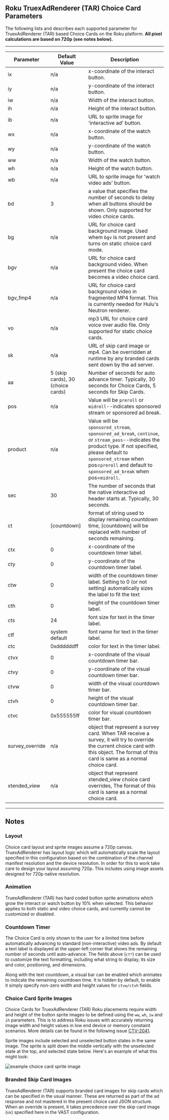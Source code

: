 ## Roku TruexAdRenderer (TAR) Choice Card Parameters

The following lists and describes each supported parameter for TruexAdRenderer (TAR) based Choice Cards on the Roku platform.  **All pixel calculations are based on 720p (see notes below).**

---

| Parameter | Default Value | Description |
| ------------- | ------------- | ------------- |
| ix | n/a | x-coordinate of the interact button. |
| iy | n/a | y-coordinate of the interact button. |
| iw | n/a | Width of the interact button. |
| ih | n/a | Height of the interact button. |
| ib | n/a | URL to sprite image for 'interactive ad' button. |
| wx | n/a | x-coordinate of the watch button. |
| wy | n/a | y-coordinate of the watch button. |
| ww | n/a | Width of the watch button. |
| wh | n/a | Height of the watch button. |
| wb | n/a | URL to sprite image for 'watch video ads' button. |
| bd | 3 | a value that specifies the number of seconds to delay when all buttons should be shown.  Only supported for video choice cards. |
| bg | n/a | URL for choice card background image. Used whem `bgv` is not present and turns on static choice card mode. |
| bgv | n/a | URL for choice card background video. When present the choice card becomes a video choice card. |
| bgv_fmp4 | n/a | URL for choice card background video in fragmented MP4 format.  This is currently needed for Hulu's Neutron renderer. |
| vo | n/a | mp3 URL for choice card voice over audio file. Only supported for static choice cards. |
| sk | n/a | URL of skip card image or mp4. Can be overridden at runtime by any branded cards sent down by the ad server. |
| aa | 5 (skip cards), 30 (choice cards) | Number of seconds for auto advance timer. Typically, 30 seconds for Choice Cards, 5 seconds for Skip Cards. |
| pos | n/a | Value will be `preroll` or `midroll`--indicates sponsored stream or sponsored ad break. |
| product | n/a | Value will be `sponsored_stream`, `sponsored_ad_break`, `continue`, or `stream_pass`--indicates the product type.  If not specified, please default to `sponsored_stream` when pos=`preroll` and default to `sponsored_ad_break` when pos=`midroll`. |
| sec | 30 | The number of seconds that the native interactive ad header starts at. Typically, 30 seconds. |
| ct | [countdown] | format of string used to display remaining countdown time, [countdown] will be replaced with number of seconds remaining. |
| ctx | 0 | x-coordinate of the countdown timer label. |
| cty | 0 | y-coordinate of the countdown timer label. |
| ctw | 0 | width of the countdown timer label. Setting to 0 (or not setting) automatically sizes the label to fit the text |
| cth | 0 | height of the countdown timer label. |
| cts | 24 | font size for text in the timer label. |
| ctf | system default | font name for text in the timer label. |
| ctc | 0xddddddff | color for text in the timer label. |
| ctvx | 0 | x-coordinate of the visual countdown timer bar. |
| ctvy | 0 | y-coordinate of the visual countdown timer bar. |
| ctvw | 0 | width of the visual countdown timer bar. |
| ctvh | 0 | height of the visual countdown timer bar. |
| ctvc | 0x555555ff | color for visual countdown timer bar. |
| survey_override | n/a | object that represent a survey card. When TAR receive a survey, it will try to override the current choice card with this object. The format of this card is same as a normal choice card. |
| xtended_view | n/a | object that represent xtended_view choice card overrides, The format of this card is same as a normal choice card. |

---

## Notes

### Layout

Choice card layout and sprite images assume a 720p canvas. TruexAdRenderer has layout logic which will automatically scale the layout specified in this configuration based on the combination of the channel manifest resolution and the device resolution. In order for this to work take care to design your layout assuming 720p. This includes using image assets designed for 720p native resolution.

### Animation

TruexAdRenderer (TAR) has hard coded button sprite animations which grow the interact or watch button by 10% when selected. This behavior applies to both static and video choice cards, and currently cannot be customized or disabled.

### Countdown Timer

The Choice Card is only shown to the user for a limited time before automatically advancing to standard (non-interactive) video ads. By default a text label is displayed at the upper-left corner that shows the remaining number of seconds until auto-advance. The fields above (`ct*`) can be used to customize the text formatting, including what string to display, its size and color, positioning, and dimensions.

Along with the text countdown, a visual bar can be enabled which animates to indicate the remaining countdown time. It is hidden by default, to enable it simply specify non-zero width and height values for `ctvw/ctvh` fields.

### Choice Card Sprite Images

Choice Cards for TruexAdRenderer (TAR) Roku placements require width and height of the button sprite images to be defined using the `ww`, `wh`, `iw` and `ih` parameters. This is to address Roku issues with accurately returning image width and height values in low end device or memory constaint scenarios. More details can be found in the following issue [CTV-2041](https://truextech.atlassian.net/browse/CTV-2041).

Sprite images include selected and unselected button states in the same image. The sprite is split down the middle vertically with the unselected state at the top, and selected state below. Here's an example of what this might look:

![example choice card sprite image](http://ctv.truex.com/docs/example_choice_card_sprite.png)

### Branded Skip Card Images

TruexAdRenderer (TAR) supports branded card images for skip cards which can be specified in the usual manner. These are returned as part of the ad response and not mastered in the present choice card JSON structure. When an override is present, it takes precedence over the skip card image (`sk`) specified here in the VAST configuration.
